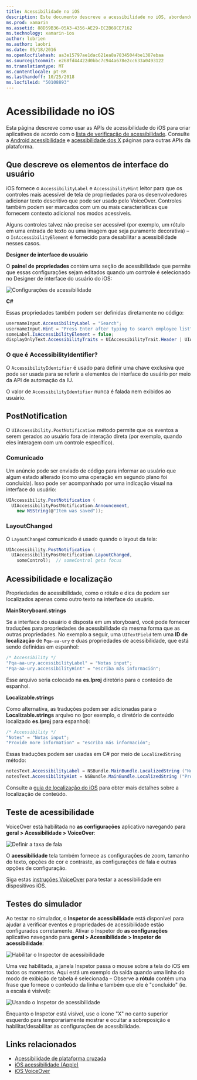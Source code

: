 ```yaml
---
title: Acessibilidade no iOS
description: Este documento descreve a acessibilidade no iOS, abordando diversas propriedades e recursos que podem ser usados para tornar seu aplicativo utilizável por tantos usuários quanto possível.
ms.prod: xamarin
ms.assetid: 88D59B36-05A3-4356-AE29-EC2B69CE7162
ms.technology: xamarin-ios
author: lobrien
ms.author: laobri
ms.date: 05/18/2016
ms.openlocfilehash: aa3e15797ae1dac621ea8a78345044be1387ebaa
ms.sourcegitcommit: e268fd44422d0bbc7c944a678e2cc633a0493122
ms.translationtype: MT
ms.contentlocale: pt-BR
ms.lasthandoff: 10/25/2018
ms.locfileid: "50108893"
---
```

# <a name="accessibility-on-ios"></a>Acessibilidade no iOS

Esta página descreve como usar as APIs de acessibilidade do iOS para criar aplicativos de acordo com o [lista de verificação de acessibilidade](~/cross-platform/app-fundamentals/accessibility.md).
Consulte a [Android acessibilidade](~/android/app-fundamentals/accessibility.md) e [acessibilidade dos X](~/mac/app-fundamentals/accessibility.md) páginas para outras APIs da plataforma.

## <a name="describing-ui-elements"></a>Que descreve os elementos de interface do usuário

iOS fornece o `AccessibilityLabel` e `AccessibilityHint` leitor para que os controles mais acessível de tela de propriedades para os desenvolvedores adicionar texto descritivo que pode ser usado pelo VoiceOver. Controles também podem ser marcados com um ou mais características que fornecem contexto adicional nos modos acessíveis.

Alguns controles talvez não precise ser acessível (por exemplo, um rótulo em uma entrada de texto ou uma imagem que seja puramente decorativa) – o `IsAccessibilityElement` é fornecido para desabilitar a acessibilidade nesses casos.

**Designer de interface do usuário**

O **painel de propriedades** contém uma seção de acessibilidade que permite que essas configurações sejam editados quando um controle é selecionado no Designer de interface do usuário do iOS:

![](accessibility-images/ios-designer-sml.png "Configurações de acessibilidade")

**C#**

Essas propriedades também podem ser definidas diretamente no código:

```csharp
usernameInput.AccessibilityLabel = "Search";
usernameInput.Hint = "Press Enter after typing to search employee list";
someLabel.IsAccessibilityElement = false;
displayOnlyText.AccessibilityTraits = UIAccessibilityTrait.Header | UIAccessibilityTrait.Selected;
```

### <a name="what-is-accessibilityidentifier"></a>O que é AccessibilityIdentifier?

O `AccessibilityIdentifier` é usado para definir uma chave exclusiva que pode ser usada para se referir a elementos de interface do usuário por meio da API de automação da IU.

O valor de `AccessibilityIdentifier` nunca é falada nem exibidos ao usuário.

<a name="postnotification" />

## <a name="postnotification"></a>PostNotification

O `UIAccessibility.PostNotification` método permite que os eventos a serem gerados ao usuário fora de interação direta (por exemplo, quando eles interagem com um controle específico).

### <a name="announcement"></a>Comunicado

Um anúncio pode ser enviado de código para informar ao usuário que algum estado alterado (como uma operação em segundo plano foi concluída). Isso pode ser acompanhado por uma indicação visual na interface do usuário:

```csharp
UIAccessibility.PostNotification (
  UIAccessibilityPostNotification.Announcement,
    new NSString(@"Item was saved"));
```

### <a name="layoutchanged"></a>LayoutChanged

O `LayoutChanged` comunicado é usado quando o layout da tela:

```csharp
UIAccessibility.PostNotification (
  UIAccessibilityPostNotification.LayoutChanged,
    someControl);  // someControl gets focus
```


## <a name="accessibility-and-localization"></a>Acessibilidade e localização

Propriedades de acessibilidade, como o rótulo e dica de podem ser localizados apenas como outro texto na interface do usuário.

**MainStoryboard.strings**

Se a interface do usuário é disposta em um storyboard, você pode fornecer traduções para propriedades de acessibilidade da mesma forma que as outras propriedades. No exemplo a seguir, uma `UITextField` tem uma **ID de localização** de `Pqa-aa-ury` e duas propriedades de acessibilidade, que está sendo definidas em espanhol:

```csharp
/* Accessibility */
"Pqa-aa-ury.accessibilityLabel" = "Notas input";
"Pqa-aa-ury.accessibilityHint" = "escriba más información";
```

Esse arquivo seria colocado na **es.lproj** diretório para o conteúdo de espanhol.

**Localizable.strings**

Como alternativa, as traduções podem ser adicionadas para o **Localizable.strings** arquivo no (por exemplo, o diretório de conteúdo localizado **es.lproj** para espanhol):

```csharp
/* Accessibility */
"Notes" = "Notas input";
"Provide more information" = "escriba más información";
```

Essas traduções podem ser usadas em C# por meio de `LocalizedString` método:

```csharp
notesText.AccessibilityLabel = NSBundle.MainBundle.LocalizedString ("Notes", "");
notesText.AccessibilityHint = NSBundle.MainBundle.LocalizedString ("Provide more information", "");
```

Consulte a [guia de localização do iOS](~/ios/app-fundamentals/localization/index.md) para obter mais detalhes sobre a localização de conteúdo.

<a name="testing" />

## <a name="testing-accessibility"></a>Teste de acessibilidade

VoiceOver está habilitada no **as configurações** aplicativo navegando para **geral > Acessibilidade > VoiceOver**:

![](accessibility-images/settings-sml.png "Definir a taxa de fala")

O **acessibilidade** tela também fornece as configurações de zoom, tamanho do texto, opções de cor e contraste, as configurações de fala e outras opções de configuração.

Siga estas [instruções VoiceOver](https://developer.apple.com/library/ios/technotes/TestingAccessibilityOfiOSApps/TestAccessibilityonYourDevicewithVoiceOver/TestAccessibilityonYourDevicewithVoiceOver.html) para testar a acessibilidade em dispositivos iOS.


## <a name="simulator-testing"></a>Testes do simulador

Ao testar no simulador, o **Inspetor de acessibilidade** está disponível para ajudar a verificar eventos e propriedades de acessibilidade estão configurados corretamente. Ativar o Inspetor do **as configurações** aplicativo navegando para **geral > Acessibilidade > Inspetor de acessibilidade**:

![](accessibility-images/settings-inspector-sml.png "Habilitar o Inspector de acessibilidade")

Uma vez habilitada, a janela Inspetor passa o mouse sobre a tela do iOS em todos os momentos.
Aqui está um exemplo da saída quando uma linha do modo de exibição de tabela é selecionada – Observe a **rótulo** contém uma frase que fornece o conteúdo da linha e também que ele é "concluído" (ie. a escala é visível):

![](accessibility-images/tableview-a11y-sml.png "Usando o Inspetor de acessibilidade")

Enquanto o Inspetor está visível, use o ícone "X" no canto superior esquerdo para temporariamente mostrar e ocultar a sobreposição e habilitar/desabilitar as configurações de acessibilidade.



## <a name="related-links"></a>Links relacionados

- [Acessibilidade de plataforma cruzada](~/cross-platform/app-fundamentals/accessibility.md)
- [iOS acessibilidade (Apple)](https://developer.apple.com/library/ios/documentation/UserExperience/Conceptual/iPhoneAccessibility/Accessibility_on_iPhone/Accessibility_on_iPhone.html)
- [iOS VoiceOver](http://www.apple.com/accessibility/ios/voiceover/)
